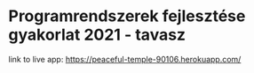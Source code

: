 # Programrendszerek fejlesztése gyakorlat 2021 - tavasz

link to live app: https://peaceful-temple-90106.herokuapp.com/ 
